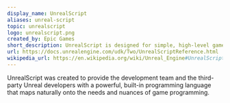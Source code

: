 ```yaml
---
display_name: UnrealScript
aliases: unreal-script
topic: unrealscript
logo: unrealscript.png
created_by: Epic Games
short_description: UnrealScript is designed for simple, high-level game programming for games based on Unreal Engine versions 1-3.
url: https://docs.unrealengine.com/udk/Two/UnrealScriptReference.html
wikipedia_url: https://en.wikipedia.org/wiki/Unreal_Engine#UnrealScript
---
```

UnrealScript was created to provide the development team and the third-party Unreal developers with a powerful, built-in programming language that maps naturally onto the needs and nuances of game programming.
